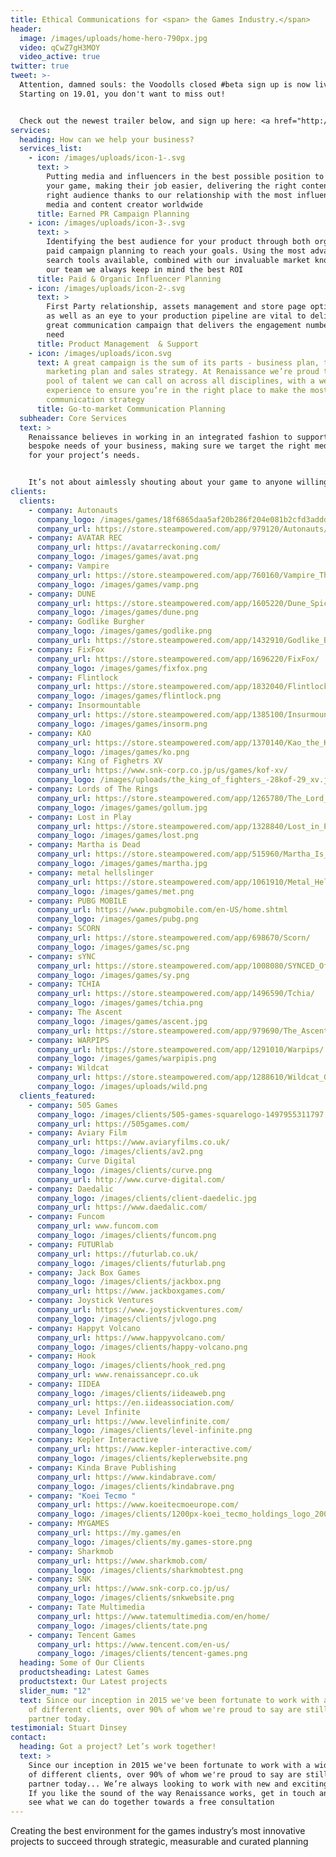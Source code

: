 ```yaml
---
title: Ethical Communications for <span> the Games Industry.</span>
header:
  image: /images/uploads/home-hero-790px.jpg
  video: qCwZ7gH3MOY
  video_active: true
twitter: true
tweet: >-
  Attention, damned souls: the Voodolls closed #beta sign up is now live!
  Starting on 19.01, you don't want to miss out!


  Check out the newest trailer below, and sign up here: <a href="http://eepurl.com/ih1lKb">http://eepurl.com/ih1lKb</a> Find Voodolls on Steam: <a href="http://bit.ly/3X9mHmN">http://bit.ly/3X9mHmN</a>
services:
  heading: How can we help your business?
  services_list:
    - icon: /images/uploads/icon-1-.svg
      text: >
        Putting media and influencers in the best possible position to cover
        your game, making their job easier, delivering the right content to the
        right audience thanks to our relationship with the most influential
        media and content creator worldwide
      title: Earned PR Campaign Planning
    - icon: /images/uploads/icon-3-.svg
      text: >
        Identifying the best audience for your product through both organic and
        paid campaign planning to reach your goals. Using the most advanced
        search tools available, combined with our invaluable market knowledge of
        our team we always keep in mind the best ROI
      title: Paid & Organic Influencer Planning
    - icon: /images/uploads/icon-2-.svg
      text: >
        First Party relationship, assets management and store page optimization
        as well as an eye to your production pipeline are vital to deliver a
        great communication campaign that delivers the engagement numbers you
        need
      title: Product Management  & Support
    - icon: /images/uploads/icon.svg
      text: A great campaign is the sum of its parts - business plan, target audience,
        marketing plan and sales strategy. At Renaissance we’re proud to have a
        pool of talent we can call on across all disciplines, with a wealth of
        experience to ensure you’re in the right place to make the most of your
        communication strategy
      title: Go-to-market Communication Planning
  subheader: Core Services
  text: >
    Renaissance believes in working in an integrated fashion to support the
    bespoke needs of your business, making sure we target the right media mix
    for your project’s needs.


    It’s not about aimlessly shouting about your game to anyone willing to lend their ear: We’re here to take your creativity and make sure right people hears about it in the right way, at the right time, in the right place
clients:
  clients:
    - company: Autonauts
      company_logo: /images/games/18f6865daa5af20b286f204e081b2cfd3adddd8e.png
      company_url: https://store.steampowered.com/app/979120/Autonauts/
    - company: AVATAR REC
      company_url: https://avatarreckoning.com/
      company_logo: /images/games/avat.png
    - company: Vampire
      company_url: https://store.steampowered.com/app/760160/Vampire_The_Masquerade__Bloodhunt/
      company_logo: /images/games/vamp.png
    - company: DUNE
      company_url: https://store.steampowered.com/app/1605220/Dune_Spice_Wars/
      company_logo: /images/games/dune.png
    - company: Godlike Burgher
      company_logo: /images/games/godlike.png
      company_url: https://store.steampowered.com/app/1432910/Godlike_Burger/
    - company: FixFox
      company_url: https://store.steampowered.com/app/1696220/FixFox/
      company_logo: /images/games/fixfox.png
    - company: Flintlock
      company_url: https://store.steampowered.com/app/1832040/Flintlock_The_Siege_of_Dawn/
      company_logo: /images/games/flintlock.png
    - company: Insormountable
      company_url: https://store.steampowered.com/app/1385100/Insurmountable/
      company_logo: /images/games/insorm.png
    - company: KAO
      company_url: https://store.steampowered.com/app/1370140/Kao_the_Kangaroo/
      company_logo: /images/games/ko.png
    - company: King of Fighetrs XV
      company_url: https://www.snk-corp.co.jp/us/games/kof-xv/
      company_logo: /images/uploads/the_king_of_fighters_-28kof-29_xv.jpg
    - company: Lords of The Rings
      company_url: https://store.steampowered.com/app/1265780/The_Lord_of_the_Rings_Gollum/
      company_logo: /images/games/gollum.jpg
    - company: Lost in Play
      company_url: https://store.steampowered.com/app/1328840/Lost_in_Play/
      company_logo: /images/games/lost.png
    - company: Martha is Dead
      company_url: https://store.steampowered.com/app/515960/Martha_Is_Dead/
      company_logo: /images/games/martha.jpg
    - company: metal hellslinger
      company_url: https://store.steampowered.com/app/1061910/Metal_Hellsinger/
      company_logo: /images/games/met.png
    - company: PUBG MOBILE
      company_url: https://www.pubgmobile.com/en-US/home.shtml
      company_logo: /images/games/pubg.png
    - company: SCORN
      company_url: https://store.steampowered.com/app/698670/Scorn/
      company_logo: /images/games/sc.png
    - company: sYNC
      company_url: https://store.steampowered.com/app/1008080/SYNCED_OffPlanet/
      company_logo: /images/games/sy.png
    - company: TCHIA
      company_url: https://store.steampowered.com/app/1496590/Tchia/
      company_logo: /images/games/tchia.png
    - company: The Ascent
      company_logo: /images/games/ascent.jpg
      company_url: https://store.steampowered.com/app/979690/The_Ascent/
    - company: WARPIPS
      company_url: https://store.steampowered.com/app/1291010/Warpips/
      company_logo: /images/games/warpipis.png
    - company: Wildcat
      company_url: https://store.steampowered.com/app/1288610/Wildcat_Gun_Machine/
      company_logo: /images/uploads/wild.png
  clients_featured:
    - company: 505 Games
      company_logo: /images/clients/505-games-squarelogo-1497955311797.png
      company_url: https://505games.com/
    - company: Aviary Film
      company_url: https://www.aviaryfilms.co.uk/
      company_logo: /images/clients/av2.png
    - company: Curve Digital
      company_logo: /images/clients/curve.png
      company_url: http://www.curve-digital.com/
    - company: Daedalic
      company_logo: /images/clients/client-daedelic.jpg
      company_url: https://www.daedalic.com/
    - company: Funcom
      company_url: www.funcom.com
      company_logo: /images/clients/funcom.png
    - company: FUTURlab
      company_url: https://futurlab.co.uk/
      company_logo: /images/clients/futurlab.png
    - company: Jack Box Games
      company_logo: /images/clients/jackbox.png
      company_url: https://www.jackboxgames.com/
    - company: Joystick Ventures
      company_url: https://www.joystickventures.com/
      company_logo: /images/clients/jvlogo.png
    - company: Happyt Volcano
      company_url: https://www.happyvolcano.com/
      company_logo: /images/clients/happy-volcano.png
    - company: Hook
      company_logo: /images/clients/hook_red.png
      company_url: www.renaissancepr.co.uk
    - company: IIDEA
      company_logo: /images/clients/iideaweb.png
      company_url: https://en.iideassociation.com/
    - company: Level Infinite
      company_url: https://www.levelinfinite.com/
      company_logo: /images/clients/level-infinite.png
    - company: Kepler Interactive
      company_url: https://www.kepler-interactive.com/
      company_logo: /images/clients/keplerwebsite.png
    - company: Kinda Brave Publishing
      company_url: https://www.kindabrave.com/
      company_logo: /images/clients/kindabrave.png
    - company: "Koei Tecmo "
      company_url: https://www.koeitecmoeurope.com/
      company_logo: /images/clients/1200px-koei_tecmo_holdings_logo_20090401.svg.png
    - company: MYGAMES
      company_url: https://my.games/en
      company_logo: /images/clients/my.games-store.png
    - company: Sharkmob
      company_url: https://www.sharkmob.com/
      company_logo: /images/clients/sharkmobtest.png
    - company: SNK
      company_url: https://www.snk-corp.co.jp/us/
      company_logo: /images/clients/snkwebsite.png
    - company: Tate Multimedia
      company_url: https://www.tatemultimedia.com/en/home/
      company_logo: /images/clients/tate.png
    - company: Tencent Games
      company_url: https://www.tencent.com/en-us/
      company_logo: /images/clients/tencent-games.png
  heading: Some of Our Clients
  productsheading: Latest Games
  productstext: Our Latest projects
  slider_num: "12"
  text: Since our inception in 2015 we've been fortunate to work with a wide array
    of different clients, over 90% of whom we're proud to say are still valued
    partner today.
testimonial: Stuart Dinsey
contact:
  heading: Got a project? Let’s work together!
  text: >
    Since our inception in 2015 we've been fortunate to work with a wide array
    of different clients, over 90% of whom we're proud to say are still valued
    partner today... We’re always looking to work with new and exciting clients.
    If you like the sound of the way Renaissance works, get in touch and let’s
    see what we can do together towards a free consultation
---
```

Creating the best environment for the games industry’s most innovative projects to succeed through strategic, measurable and curated planning
